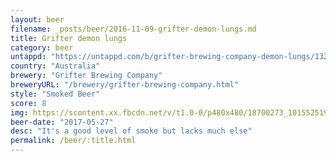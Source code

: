```yaml
---
layout: beer
filename: _posts/beer/2016-11-09-grifter-demon-lungs.md
title: Grifter demon lungs
category: beer
untappd: "https://untappd.com/b/grifter-brewing-company-demon-lungs/1326027"
country: "Australia"
brewery: "Grifter Brewing Company"
breweryURL: "/brewery/grifter-brewing-company.html"
style: "Smoked Beer"
score: 8
img: https://scontent.xx.fbcdn.net/v/t1.0-0/p480x480/18700273_10155251935078745_8643929811452637309_n.jpg?oh=dd2523e666ad8bbadb3a26ae25531042&oe=59F8B2E9
beer-date: "2017-05-27"
desc: "It's a good level of smoke but lacks much else"
permalink: /beer/:title.html
---
```

